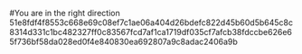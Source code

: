 #You are in the right direction 
51e8fdf4f8553c668e69c08ef7c1ae06a404d26bdefc822d45b60d5b645c8c8314d331c1bc482327ff0c83567fcd7af1ca1719df035cf7afcb38fdccbe626e65f736bf58da028ed0f4e840830ea692807a9c8adac2406a9b

